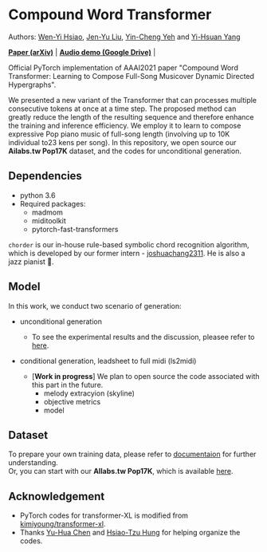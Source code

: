 # Compound Word Transformer


Authors: [Wen-Yi Hsiao](https://github.com/wayne391), [Jen-Yu Liu](https://github.com/ciaua), [Yin-Cheng Yeh](https://github.com/yyeh26) and [Yi-Hsuan Yang](http://mac.citi.sinica.edu.tw/~yang/)

[**Paper (arXiv)**]() | [**Audio demo (Google Drive)**](https://drive.google.com/drive/folders/1G_tTpcAuVpYO-4IUGS8i8XdwoIsUix8o?usp=sharing) |

Official PyTorch implementation of AAAI2021 paper "Compound Word Transformer: Learning to Compose Full-Song Musicover Dynamic Directed Hypergraphs".

We presented a new variant of the Transformer that can processes multiple consecutive tokens at once at a time step. The proposed method can greatly reduce the length of the resulting sequence and therefore enhance the training and inference efficiency. We employ it to learn to compose expressive Pop piano music of full-song length (involving up to 10K individual to23 kens per song). In this repository, we open source our **Ailabs.tw Pop17K** dataset, and the codes for unconditional generation.


## Dependencies

* python 3.6
* Required packages:
    * madmom
    * miditoolkit
    * pytorch-fast-transformers
 

``chorder`` is our in-house rule-based symbolic chord recognition algorithm, which is developed by our former intern - [joshuachang2311](https://github.com/joshuachang2311/chorder). He is also a jazz pianist :musical_keyboard:. 


## Model
In this work, we conduct two scenario of generation:
* unconditional generation
    * To see the experimental results and the discussion, pleasee refer to [here](https://github.com/YatingMusic/compound-word-transformer/blob/main/workspace/uncond/Experiments.md). 

* conditional generation, leadsheet to full midi (ls2midi)
    * [**Work in progress**] We plan to open source the code associated with this part in the future. 
        * melody extracyion (skyline) 
        * objective metrics
        * model

## Dataset
To prepare your own training data, please refer to [documentaion](https://github.com/YatingMusic/compound-word-transformer/blob/main/dataset/Dataset.md) for further understanding.  
Or, you can start with our **AIlabs.tw Pop17K**, which is available [here](https://drive.google.com/file/d/1qw_tVUntblIg4lW16vbpjLXVndkVtgDe/view?usp=sharing).


## Acknowledgement
- PyTorch codes for transformer-XL is modified from [kimiyoung/transformer-xl](https://github.com/kimiyoung/transformer-xl).
- Thanks [Yu-Hua Chen](https://github.com/ss12f32v) and [Hsiao-Tzu Hung](https://github.com/annahung31) for helping organize the codes.

